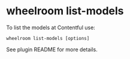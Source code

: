 # wheelroom list-models

To list the models at Contentful use:

```
wheelroom list-models [options]
```

See plugin README for more details.
